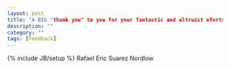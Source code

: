 ```yaml
---
layout: post
title: "A BIG "thank you" to you for your fantastic and altruist eforts !"
description: ""
category: ""
tags: [Feedback]
---
```

{% include JB/setup %}
Rafael Eric Suarez Nordlow
